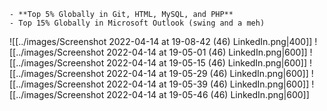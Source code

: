 
```ad-success
- **Top 5% Globally in Git, HTML, MySQL, and PHP**
- Top 15% Globally in Microsoft Outlook (swing and a meh)
```

![[../images/Screenshot 2022-04-14 at 19-08-42 (46) LinkedIn.png|400]]
![[../images/Screenshot 2022-04-14 at 19-05-01 (46) LinkedIn.png|600]]
![[../images/Screenshot 2022-04-14 at 19-05-15 (46) LinkedIn.png|600]]
![[../images/Screenshot 2022-04-14 at 19-05-29 (46) LinkedIn.png|600]]
![[../images/Screenshot 2022-04-14 at 19-05-39 (46) LinkedIn.png|600]]
![[../images/Screenshot 2022-04-14 at 19-05-46 (46) LinkedIn.png|600]]

